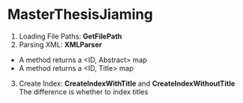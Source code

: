 # MasterThesisJiaming
1. Loading File Paths: __GetFilePath__
2. Parsing XML: __XMLParser__
 * A method returns a <ID, Abstract> map
 * A method returns a <ID, Title> map
3. Create Index: __CreateIndexWithTitle__ and __CreateIndexWithoutTitle__ <br>
The difference is whether to index titles
